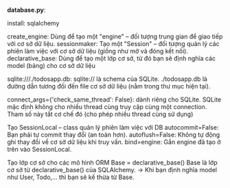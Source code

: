 **database.py**:

install: sqlalchemy

create_engine: Dùng để tạo một "engine" – đối tượng trung gian để giao tiếp với cơ sở dữ liệu.
sessionmaker: Tạo một "Session" – đối tượng quản lý các phiên làm việc với cơ sở dữ liệu (giống như mở và đóng kết nối).
declarative_base: Dùng để tạo một lớp cơ sở, từ đó bạn sẽ định nghĩa các model (bảng) cho cơ sở dữ liệu

sqlite:///./todosapp.db:
sqlite:// là schema của SQLite.
./todosapp.db là đường dẫn tương đối đến file cơ sở dữ liệu (nằm trong thư mục hiện tại).

connect_args={'check_same_thread': False}: dành riêng cho SQLite.
SQLite mặc định không cho nhiều thread cùng truy cập cùng một connection. Tham số này tắt cơ chế đó (cho phép nhiều thread cùng sử dụng)

Tạo SessionLocal – class quản lý phiên làm việc với DB
autocommit=False: Bạn phải tự commit thay đổi (an toàn hơn).
autoflush=False: Không tự động ghi thay đổi về cơ sở dữ liệu khi truy vấn.
bind=engine: Gắn engine đã tạo ở trên vào SessionLocal.

Tạo lớp cơ sở cho các mô hình ORM
Base = declarative_base()
Base là lớp cơ sở từ declarative_base() của SQLAlchemy.
-> Khi bạn định nghĩa model như User, Todo,... thì bạn sẽ kế thừa từ Base.
